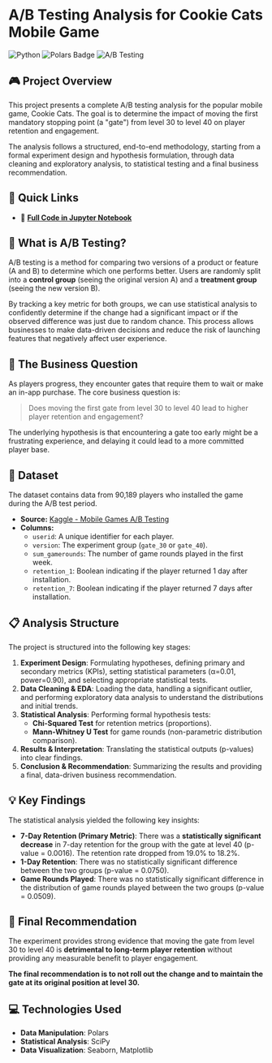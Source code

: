 # A/B Testing Analysis for Cookie Cats Mobile Game
![Python](https://img.shields.io/badge/Python-3776AB?style=for-the-badge&logo=python&logoColor=white)
![Polars Badge](https://img.shields.io/badge/Polars-0075FF?logo=polars&logoColor=fff&style=for-the-badge)
![A/B Testing](https://img.shields.io/badge/A\/B_Testing-F6AE2D?style=for-the-badge)

## 🎮 Project Overview

This project presents a complete A/B testing analysis for the popular mobile game, Cookie Cats. The goal is to determine the impact of moving the first mandatory stopping point (a "gate") from level 30 to level 40 on player retention and engagement.

The analysis follows a structured, end-to-end methodology, starting from a formal experiment design and hypothesis formulation, through data cleaning and exploratory analysis, to statistical testing and a final business recommendation.


## 🔗 Quick Links
* 📓 **[Full Code in Jupyter Notebook](ab-test.ipynb)**


## 🧪 What is A/B Testing?
A/B testing is a method for comparing two versions of a product or feature (A and B) to determine which one performs better. Users are randomly split into a **control group** (seeing the original version A) and a **treatment group** (seeing the new version B).

By tracking a key metric for both groups, we can use statistical analysis to confidently determine if the change had a significant impact or if the observed difference was just due to random chance. This process allows businesses to make data-driven decisions and reduce the risk of launching features that negatively affect user experience.


## 🎯 The Business Question

As players progress, they encounter gates that require them to wait or make an in-app purchase. The core business question is:

> Does moving the first gate from level 30 to level 40 lead to higher player retention and engagement?

The underlying hypothesis is that encountering a gate too early might be a frustrating experience, and delaying it could lead to a more committed player base.



## 📁 Dataset

The dataset contains data from 90,189 players who installed the game during the A/B test period.

* **Source:** [Kaggle - Mobile Games A/B Testing](https://www.kaggle.com/datasets/mursideyarkin/mobile-games-ab-testing-cookie-cats/data)
* **Columns:**
    * `userid`: A unique identifier for each player.
    * `version`: The experiment group (`gate_30` or `gate_40`).
    * `sum_gamerounds`: The number of game rounds played in the first week.
    * `retention_1`: Boolean indicating if the player returned 1 day after installation.
    * `retention_7`: Boolean indicating if the player returned 7 days after installation.



## 📋 Analysis Structure

The project is structured into the following key stages:

1.  **Experiment Design**: Formulating hypotheses, defining primary and secondary metrics (KPIs), setting statistical parameters (α=0.01, power=0.90), and selecting appropriate statistical tests.
2.  **Data Cleaning & EDA**: Loading the data, handling a significant outlier, and performing exploratory data analysis to understand the distributions and initial trends.
3.  **Statistical Analysis**: Performing formal hypothesis tests:
    * **Chi-Squared Test** for retention metrics (proportions).
    * **Mann-Whitney U Test** for game rounds (non-parametric distribution comparison).
4.  **Results & Interpretation**: Translating the statistical outputs (p-values) into clear findings.
5.  **Conclusion & Recommendation**: Summarizing the results and providing a final, data-driven business recommendation.



## 💡 Key Findings

The statistical analysis yielded the following key insights:

* **7-Day Retention (Primary Metric)**: There was a **statistically significant decrease** in 7-day retention for the group with the gate at level 40 (p-value = 0.0016). The retention rate dropped from 19.0% to 18.2%.
* **1-Day Retention**: There was no statistically significant difference between the two groups (p-value = 0.0750).
* **Game Rounds Played**: There was no statistically significant difference in the distribution of game rounds played between the two groups (p-value = 0.0509).



## 🚀 Final Recommendation 

The experiment provides strong evidence that moving the gate from level 30 to level 40 is **detrimental to long-term player retention** without providing any measurable benefit to player engagement.

**The final recommendation is to not roll out the change and to maintain the gate at its original position at level 30.**



## 💻 Technologies Used

* **Data Manipulation**: Polars
* **Statistical Analysis**: SciPy
* **Data Visualization**: Seaborn, Matplotlib